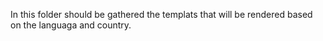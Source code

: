 In this folder should be gathered the templats that will be rendered based on the languaga and country.